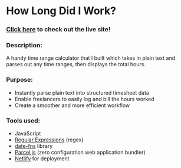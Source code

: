 # How Long Did I Work?

### [Click here](https://www.howlongdidiwork.com/) to check out the live site!

### Description:

A handy time range calculator that I built which takes in plain text and parses out any time ranges, then displays the total hours.

### Purpose:

- Instantly parse plain text into structured timesheet data
- Enable freelancers to easily log and bill the hours worked
- Create a smoother and more efficient workflow

### Tools used:

- JavaScript
- [Regular Expressions](https://developer.mozilla.org/en-US/docs/Web/JavaScript/Guide/Regular_Expressions) (regex)
- [date-fns](https://date-fns.org/) library
- [Parcel.js](https://parceljs.org/) (zero configuration web application bundler)
- [Netlify](https://www.netlify.com/) for deployment
